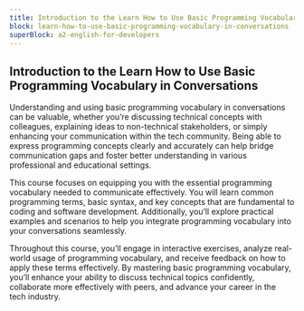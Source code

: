 ```yaml
---
title: Introduction to the Learn How to Use Basic Programming Vocabulary in Conversations
block: learn-how-to-use-basic-programming-vocabulary-in-conversations
superBlock: a2-english-for-developers
---
```


## Introduction to the Learn How to Use Basic Programming Vocabulary in Conversations

Understanding and using basic programming vocabulary in conversations can be valuable, whether you’re discussing technical concepts with colleagues, explaining ideas to non-technical stakeholders, or simply enhancing your communication within the tech community. Being able to express programming concepts clearly and accurately can help bridge communication gaps and foster better understanding in various professional and educational settings.

This course focuses on equipping you with the essential programming vocabulary needed to communicate effectively. You will learn common programming terms, basic syntax, and key concepts that are fundamental to coding and software development. Additionally, you’ll explore practical examples and scenarios to help you integrate programming vocabulary into your conversations seamlessly.

Throughout this course, you’ll engage in interactive exercises, analyze real-world usage of programming vocabulary, and receive feedback on how to apply these terms effectively. By mastering basic programming vocabulary, you’ll enhance your ability to discuss technical topics confidently, collaborate more effectively with peers, and advance your career in the tech industry.
